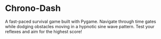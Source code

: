 # Chrono-Dash
A fast-paced survival game built with Pygame. Navigate through time gates while dodging obstacles moving in a hypnotic sine wave pattern. Test your reflexes and aim for the highest score!
